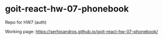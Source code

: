 # goit-react-hw-07-phonebook

Repo for HW7 (auth)

Working page:
https://serhioandros.github.io/goit-react-hw-07-phonebook/
